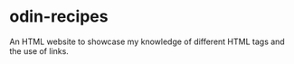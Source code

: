 # odin-recipes
An HTML website to showcase my knowledge of different HTML tags and the use of links.